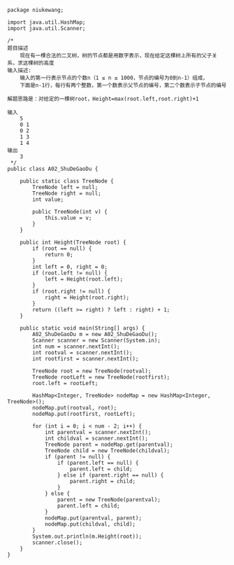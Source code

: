 	package niukewang;
	
	import java.util.HashMap;
	import java.util.Scanner;
	
	/*
	题目描述
		现在有一棵合法的二叉树，树的节点都是用数字表示，现在给定这棵树上所有的父子关系，求这棵树的高度
	输入描述:
		输入的第一行表示节点的个数n（1 ≤ n ≤ 1000，节点的编号为0到n-1）组成，
		下面是n-1行，每行有两个整数，第一个数表示父节点的编号，第二个数表示子节点的编号
	
	解题思路是：对给定的一棵树root，Height=max(root.left,root.right)+1
	
	输入
		5
		0 1
		0 2
		1 3
		1 4
	输出
		3
	 */
	public class A02_ShuDeGaoDu {
	
		public static class TreeNode {
			TreeNode left = null;
			TreeNode right = null;
			int value;
	
			public TreeNode(int v) {
				this.value = v;
			}
		}
	
		public int Height(TreeNode root) {
			if (root == null) {
				return 0;
			}
			int left = 0, right = 0;
			if (root.left != null) {
				left = Height(root.left);
			}
			if (root.right != null) {
				right = Height(root.right);
			}
			return ((left >= right) ? left : right) + 1;
		}
	
		public static void main(String[] args) {
			A02_ShuDeGaoDu m = new A02_ShuDeGaoDu();
			Scanner scanner = new Scanner(System.in);
			int num = scanner.nextInt();
			int rootval = scanner.nextInt();
			int rootfirst = scanner.nextInt();
	
			TreeNode root = new TreeNode(rootval);
			TreeNode rootLeft = new TreeNode(rootfirst);
			root.left = rootLeft;
	
			HashMap<Integer, TreeNode> nodeMap = new HashMap<Integer, TreeNode>();
			nodeMap.put(rootval, root);
			nodeMap.put(rootfirst, rootLeft);
	
			for (int i = 0; i < num - 2; i++) {
				int parentval = scanner.nextInt();
				int childval = scanner.nextInt();
				TreeNode parent = nodeMap.get(parentval);
				TreeNode child = new TreeNode(childval);
				if (parent != null) {
					if (parent.left == null) {
						parent.left = child;
					} else if (parent.right == null) {
						parent.right = child;
					}
				} else {
					parent = new TreeNode(parentval);
					parent.left = child;
				}
				nodeMap.put(parentval, parent);
				nodeMap.put(childval, child);
			}
			System.out.println(m.Height(root));
			scanner.close();
		}
	}
